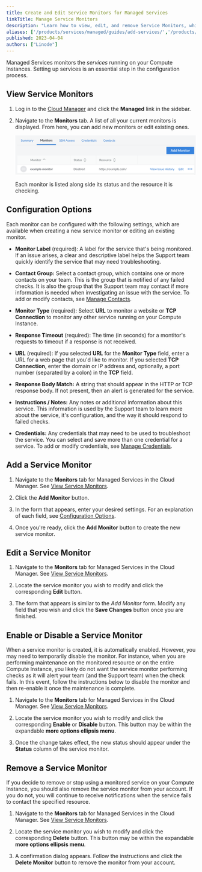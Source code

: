 ```yaml
---
title: Create and Edit Service Monitors for Managed Services
linkTitle: Manage Service Monitors
description: "Learn how to view, edit, and remove Service Monitors, which are used to monitor services on Compute Instances."
aliases: ['/products/services/managed/guides/add-services/','/products/services/managed/guides/disable-a-service-monitor/','/products/services/managed/guides/reenable-a-service-monitor/','/products/services/managed/guides/remove-services/']
published: 2023-04-04
authors: ["Linode"]
---
```


Managed Services monitors the *services* running on your Compute Instances. Setting up services is an essential step in the configuration process.

## View Service Monitors

1. Log in to the [Cloud Manager](https://cloud.linode.com) and click the **Managed** link in the sidebar.

1. Navigate to the **Monitors** tab. A list of all your current monitors is displayed. From here, you can add new monitors or edit existing ones.

    ![Screenshot of the Monitors tab under Managed Services in the Cloud Manager](managed-monitors-list.png)

    Each monitor is listed along side its status and the resource it is checking.

## Configuration Options

Each monitor can be configured with the following settings, which are available when creating a new service monitor or editing an existing monitor.

- **Monitor Label** (required): A label for the service that's being monitored. If an issue arises, a clear and descriptive label helps the Support team quickly identify the service that may need troubleshooting.

- **Contact Group:** Select a contact group, which contains one or more contacts on your team. This is the group that is notified of any failed checks. It is also the group that the Support team may contact if more information is needed when investigating an issue with the service. To add or modify contacts, see [Manage Contacts](/docs/products/services/managed/guides/contacts/).

- **Monitor Type** (required): Select **URL** to monitor a website or **TCP Connection** to monitor any other service running on your Compute Instance.

- **Response Timeout** (required): The time (in seconds) for a montitor's requests to timeout if a response is not received.

- **URL** (required): If you selected **URL** for the **Monitor Type** field, enter a URL for a web page that you'd like to monitor. If you selected **TCP Connection**, enter the domain or IP address and, optionally, a port number (separated by a colon) in the **TCP** field.

- **Response Body Match:** A string that should appear in the HTTP or TCP response body. If not present, then an alert is generated for the service.

- **Instructions / Notes:** Any notes or additional information about this service. This information is used by the Support team to learn more about the service, it's configuration, and the way it should respond to failed checks.

- **Credentials:** Any credentials that may need to be used to troubleshoot the service. You can select and save more than one credential for a service. To add or modify credentials, see [Manage Credentials](/docs/products/services/managed/guides/credentials/).

## Add a Service Monitor

1. Navigate to the **Monitors** tab for Managed Services in the Cloud Manager. See [View Service Monitors](#view-service-monitors).

1. Click the **Add Monitor** button.

1. In the form that appears, enter your desired settings. For an explanation of each field, see [Configuration Options](#configuration-options).

1. Once you're ready, click the **Add Monitor** button to create the new service monitor.

## Edit a Service Monitor

1. Navigate to the **Monitors** tab for Managed Services in the Cloud Manager. See [View Service Monitors](#view-service-monitors).

1. Locate the service monitor you wish to modify and click the corresponding **Edit** button.

1. The form that appears is similar to the *Add Monitor* form. Modify any field that you wish and click the **Save Changes** button once you are finished.

## Enable or Disable a Service Monitor

When a service monitor is created, it is automatically enabled. However, you may need to temporarily disable the monitor. For instance, when you are performing maintenance on the monitored resource or on the entire Compute Instance, you likely do not want the service monitor performing checks as it will alert your team (and the Support team) when the check fails. In this event, follow the instructions below to disable the monitor and then re-enable it once the maintenance is complete.

1. Navigate to the **Monitors** tab for Managed Services in the Cloud Manager. See [View Service Monitors](#view-service-monitors).

1. Locate the service monitor you wish to modify and click the corresponding **Enable** or **Disable** button. This button may be within the expandable **more options ellipsis menu**.

1. Once the change takes effect, the new status should appear under the **Status** column of the service monitor.

## Remove a Service Monitor

If you decide to remove or stop using a monitored service on your Compute Instance, you should also remove the service monitor from your account. If you do not, you will continue to receive notifications when the service fails to contact the specified resource.

1. Navigate to the **Monitors** tab for Managed Services in the Cloud Manager. See [View Service Monitors](#view-service-monitors).

1. Locate the service monitor you wish to modify and click the corresponding **Delete** button. This button may be within the expandable **more options ellipsis menu**.

1. A confirmation dialog appears. Follow the instructions and click the **Delete Monitor** button to remove the monitor from your account.